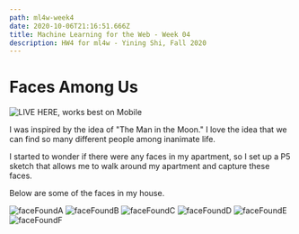 ```yaml
---
path: ml4w-week4
date: 2020-10-06T21:16:51.666Z
title: Machine Learning for the Web - Week 04
description: HW4 for ml4w - Yining Shi, Fall 2020
---
```

# Faces Among Us

![LIVE HERE, works best on Mobile](https://flupc.github.io/ml4w_HW_CDX/Week4/)

I was inspired by the idea of "The Man in the Moon." I love the idea that we can find so many different people among inanimate life. 

I started to wonder if there were any faces in my apartment, so I set up a P5 sketch that allows me to walk around my apartment and capture these faces.

Below are some of the faces in my house.

![faceFoundA](/../assets/ml4w/faceFoundA.png)
![faceFoundB](/../assets/ml4w/faceFoundB.png)
![faceFoundC](/../assets/ml4w/faceFoundC.png)
![faceFoundD](/../assets/ml4w/faceFoundD.png)
![faceFoundE](/../assets/ml4w/faceFoundE.png)
![faceFoundF](/../assets/ml4w/faceFoundF.png)